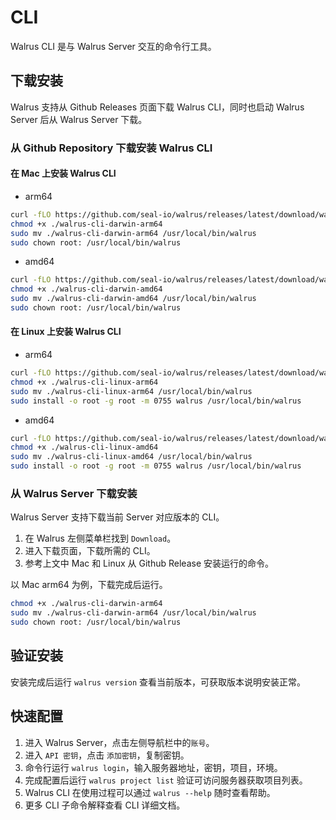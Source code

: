 # CLI

Walrus CLI 是与 Walrus Server 交互的命令行工具。

## 下载安装

Walrus 支持从 Github Releases 页面下载 Walrus CLI，同时也启动 Walrus Server 后从 Walrus Server 下载。

### 从 Github Repository 下载安装 Walrus CLI

#### 在 Mac 上安装 Walrus CLI

- arm64

```bash
curl -fLO https://github.com/seal-io/walrus/releases/latest/download/walrus-cli-darwin-arm64
chmod +x ./walrus-cli-darwin-arm64
sudo mv ./walrus-cli-darwin-arm64 /usr/local/bin/walrus
sudo chown root: /usr/local/bin/walrus
```

- amd64

```bash
curl -fLO https://github.com/seal-io/walrus/releases/latest/download/walrus-cli-darwin-amd64
chmod +x ./walrus-cli-darwin-amd64
sudo mv ./walrus-cli-darwin-amd64 /usr/local/bin/walrus
sudo chown root: /usr/local/bin/walrus
```

#### 在 Linux 上安装 Walrus CLI

- arm64

```bash
curl -fLO https://github.com/seal-io/walrus/releases/latest/download/walrus-cli-linux-arm64
chmod +x ./walrus-cli-linux-arm64
sudo mv ./walrus-cli-linux-arm64 /usr/local/bin/walrus
sudo install -o root -g root -m 0755 walrus /usr/local/bin/walrus
```

- amd64

```bash
curl -fLO https://github.com/seal-io/walrus/releases/latest/download/walrus-cli-linux-amd64
chmod +x ./walrus-cli-linux-amd64
sudo mv ./walrus-cli-linux-amd64 /usr/local/bin/walrus
sudo install -o root -g root -m 0755 walrus /usr/local/bin/walrus
```

### 从 Walrus Server 下载安装

Walrus Server 支持下载当前 Server 对应版本的 CLI。

1. 在 Walrus 左侧菜单栏找到 `Download`。
2. 进入下载页面，下载所需的 CLI。
3. 参考上文中 Mac 和 Linux 从 Github Release 安装运行的命令。

以 Mac arm64 为例，下载完成后运行。

```bash
chmod +x ./walrus-cli-darwin-arm64
sudo mv ./walrus-cli-darwin-arm64 /usr/local/bin/walrus
sudo chown root: /usr/local/bin/walrus
```

## 验证安装

安装完成后运行 `walrus version` 查看当前版本，可获取版本说明安装正常。

## 快速配置

1. 进入 Walrus Server，点击左侧导航栏中的`账号`。
2. 进入 `API 密钥`，点击 `添加密钥`，复制密钥。
3. 命令行运行 `walrus login`，输入服务器地址，密钥，项目，环境。
4. 完成配置后运行 `walrus project list` 验证可访问服务器获取项目列表。
5. Walrus CLI 在使用过程可以通过 `walrus --help` 随时查看帮助。
6. 更多 CLI 子命令解释查看 CLI 详细文档。

